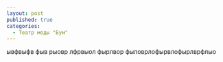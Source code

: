 ```yaml
---
layout: post
published: true
categories:
  - Театр моды "Бум"
---
```

ывфвыфв фыв рыовр лфрвыол фырлвор фыловрлофырвлофырлврфлыо
